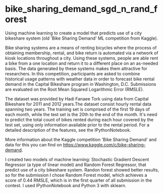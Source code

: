 # bike_sharing_demand_sgd_n_rand_forest
Using machine learning to create a model that predicts use of a city bikeshare system (old 'Bike Sharing Demand' ML competition from Kaggle).

Bike sharing systems are a means of renting bicycles where the process of obtaining membership, rental, and bike return is automated via a network of kiosk locations throughout a city. Using these systems, people are able rent a bike from a one location and return it to a different place on an as-needed basis. The data generated by these systems makes them attractive for researchers. In this competition, participants are asked to combine historical usage patterns with weather data in order to forecast bike rental demand in the Capital Bikeshare program in Washington, D.C. Submissions are evaluated on the Root Mean Squared Logarithmic Error (RMSLE).

The dataset was provided by Hadi Fanaee Tork using data from Capital Bikeshare for 2011 and 2012 years.The dataset consist hourly rental data spanning two years. The training set is comprised of the first 19 days of each month, while the test set is the 20th to the end of the month. It's need to predict the total count of bikes rented during each hour covered by the test set, using only information available prior to the rental period. For a detailed description of the features, see the IPythonNotebook.

More information about the Kaggle competition 'Bike Sharing Demand' and data for this you can find on https://www.kaggle.com/c/bike-sharing-demand.

I created two models of machine learning: Stochastic Gradient Descent Regressor (a type of linear model) and Random Forest Regressor, that predict use of a city bikeshare system. Randon forest showed better results, so for the submission I chose Random Forest model, which achieves a score of 0.44 RMSLE, which is in the first quarter of all submission in the contest. I used IPythonNotebook and Python 3 with sklearn.
